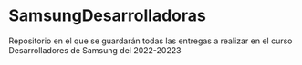 # SamsungDesarrolladoras
Repositorio en el que se guardarán todas las entregas a realizar en el curso Desarrolladores de Samsung del 2022-20223
